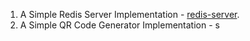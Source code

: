 1. A Simple Redis Server Implementation - [redis-server](https://github.com/goldenglorys/system-design-implementation-py/tree/main/redis-server#readme).
2. A Simple QR Code Generator Implementation - 
s